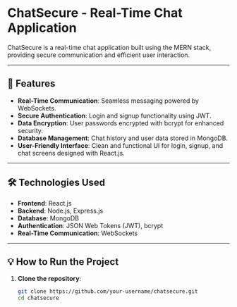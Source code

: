 # ChatSecure - Real-Time Chat Application

ChatSecure is a real-time chat application built using the MERN stack, providing secure communication and efficient user interaction.

---

## 🚀 Features

- **Real-Time Communication**: Seamless messaging powered by WebSockets.
- **Secure Authentication**: Login and signup functionality using JWT.
- **Data Encryption**: User passwords encrypted with bcrypt for enhanced security.
- **Database Management**: Chat history and user data stored in MongoDB.
- **User-Friendly Interface**: Clean and functional UI for login, signup, and chat screens designed with React.js.

---

## 🛠️ Technologies Used

- **Frontend**: React.js
- **Backend**: Node.js, Express.js
- **Database**: MongoDB
- **Authentication**: JSON Web Tokens (JWT), bcrypt
- **Real-Time Communication**: WebSockets

---

## 💡 How to Run the Project

1. **Clone the repository**:
   ```bash
   git clone https://github.com/your-username/chatsecure.git
   cd chatsecure
   ```
